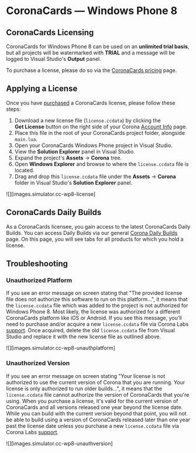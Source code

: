 # CoronaCards — Windows&nbsp;Phone&nbsp;8

## CoronaCards Licensing

CoronaCards for Windows&nbsp;Phone&nbsp;8 can be used on an __unlimited trial basis__, but all projects will be watermarked with __TRIAL__ and a message will be logged to Visual&nbsp;Studio's __Output__ panel.

To purchase a license, please do so via the [CoronaCards&nbsp;pricing](http://coronacards.com/pricing/) page.


## Applying a License

Once you have [purchased](http://coronacards.com/pricing/) a CoronaCards license, please follow these steps:

1. Download a new license file (`license.ccdata`) by clicking the __Get&nbsp;License__ button on the right side of your Corona [Account&nbsp;Info](https://developer.coronalabs.com/user) page.
2. Place this file in the root of your CoronaCards project folder, alongside `main.lua`.
3. Open your CoronaCards Windows Phone project in Visual Studio.
4. View the __Solution Explorer__ panel in Visual Studio.
5. Expand the project's __Assets__ &rarr; __Corona__ tree.
6. Open __Windows Explorer__ and browse to where the `license.ccdata` file is located.
7. Drag and drop this `license.ccdata` file under the __Assets__ &rarr; __Corona__ folder in Visual Studio's __Solution&nbsp;Explorer__ panel.

![][images.simulator.cc-wp8-license]


## CoronaCards Daily Builds

As a CoronaCards licensee, you gain access to the latest CoronaCards Daily Builds. You can access Daily Builds via our general [Corona&nbsp;Daily&nbsp;Builds](http://developer.coronalabs.com/downloads/daily-builds/) page. On this page, you will see tabs for all products for which you hold a license.


## Troubleshooting

### Unauthorized Platform

If you see an error message on screen stating that "The provided license file does not authorize this software to run on this platform...", it means that the `license.ccdata` file which was added to the project is not authorized for Windows&nbsp;Phone&nbsp;8. Most likely, the license was authorized for a different CoronaCards platform like iOS or Android. If you see this message, you'll need to purchase and/or acquire a new `license.ccdata` file via Corona&nbsp;Labs [support](mailto:support@coronalabs.com). Once acquired, delete the old `license.ccdata` file from Visual Studio and replace it with the new license file as outlined above.

![][images.simulator.cc-wp8-unauthplatform]

### Unauthorized Version

If you see an error message on screen stating "Your license is not authorized to use the current version of Corona that you are running. Your license is only authorized to run older builds...", it means that the `license.ccdata` file cannot authorize the version of CoronaCards that you're using. When you purchase a license, it's valid for the current version of CoronaCards and all versions released one year beyond the license date. While you can build with the current version beyond that point, you will not be able to build using a version of CoronaCards released later than one year past the license date unless you purchase a new `license.ccdata` file via Corona&nbsp;Labs [support](mailto:support@coronalabs.com).

![][images.simulator.cc-wp8-unauthversion]

